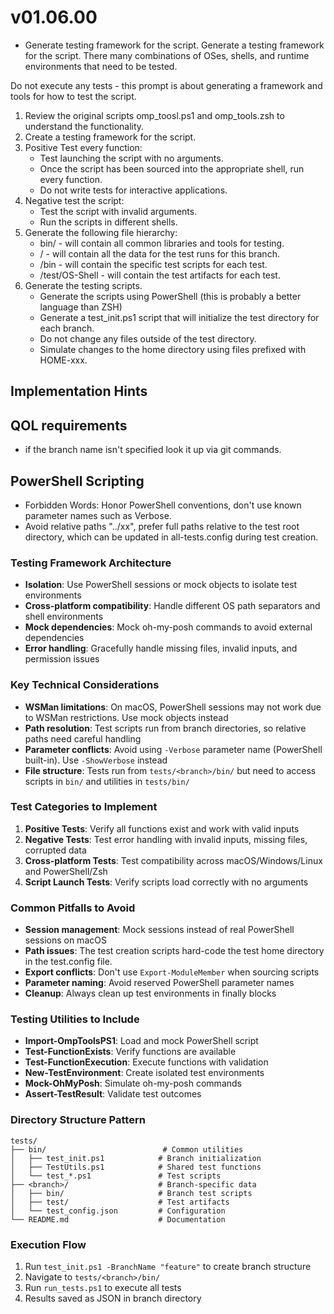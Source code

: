 # v01.06.00
 - Generate testing framework for the script.
Generate a testing framework for the script. There many combinations of OSes, shells, and runtime environments that need to be tested.

Do not execute any tests - this prompt is about generating a framework and tools for how to test the script.

1. Review the original scripts omp_toosl.ps1 and omp_tools.zsh to understand the functionality.
1. Create a testing framework for the script.
1. Positive Test every function:
    - Test launching the script with no arguments.
    - Once the script has been sourced into the appropriate shell, run every function.
    - Do not write tests for interactive applications.
1. Negative test the script:
    - Test the script with invalid arguments.
    - Run the scripts in different shells.
1. Generate the following file hierarchy:
    - bin/ - will contain all common libraries and tools for testing.
    - <branch name>/ - will contain all the data for the test runs for this branch.
    - <branch name>/bin - will contain the specific test scripts for each test.
    - <branch name>/test/OS-Shell - will contain the test artifacts for each test.
1. Generate the testing scripts.
    - Generate the scripts using PowerShell (this is probably a better language than ZSH)
    - Generate a test_init.ps1 script that will initialize the test directory for each branch.
    - Do not change any files outside of the test directory.
    - Simulate changes to the home directory using files prefixed with HOME-xxx.

## Implementation Hints

## QOL requirements

- if the branch name isn't specified look it up via git commands.

## PowerShell Scripting
- Forbidden Words: Honor PowerShell conventions, don't use known parameter names such as Verbose.
- Avoid relative paths "../xx", prefer full paths relative to the test root directory, which can be updated in all-tests.config during test creation.

### Testing Framework Architecture
- **Isolation**: Use PowerShell sessions or mock objects to isolate test environments
- **Cross-platform compatibility**: Handle different OS path separators and shell environments
- **Mock dependencies**: Mock oh-my-posh commands to avoid external dependencies
- **Error handling**: Gracefully handle missing files, invalid inputs, and permission issues

### Key Technical Considerations
- **WSMan limitations**: On macOS, PowerShell sessions may not work due to WSMan restrictions. Use mock objects instead
- **Path resolution**: Test scripts run from branch directories, so relative paths need careful handling
- **Parameter conflicts**: Avoid using `-Verbose` parameter name (PowerShell built-in). Use `-ShowVerbose` instead
- **File structure**: Tests run from `tests/<branch>/bin/` but need to access scripts in `bin/` and utilities in `tests/bin/`

### Test Categories to Implement
1. **Positive Tests**: Verify all functions exist and work with valid inputs
2. **Negative Tests**: Test error handling with invalid inputs, missing files, corrupted data
3. **Cross-platform Tests**: Test compatibility across macOS/Windows/Linux and PowerShell/Zsh
4. **Script Launch Tests**: Verify scripts load correctly with no arguments

### Common Pitfalls to Avoid
- **Session management**: Mock sessions instead of real PowerShell sessions on macOS
- **Path issues**: The test creation scripts hard-code the test home directory in the test.config file.
- **Export conflicts**: Don't use `Export-ModuleMember` when sourcing scripts
- **Parameter naming**: Avoid reserved PowerShell parameter names
- **Cleanup**: Always clean up test environments in finally blocks

### Testing Utilities to Include
- **Import-OmpToolsPS1**: Load and mock PowerShell script
- **Test-FunctionExists**: Verify functions are available
- **Test-FunctionExecution**: Execute functions with validation
- **New-TestEnvironment**: Create isolated test environments
- **Mock-OhMyPosh**: Simulate oh-my-posh commands
- **Assert-TestResult**: Validate test outcomes

### Directory Structure Pattern
```
tests/
├── bin/                          # Common utilities
│   ├── test_init.ps1            # Branch initialization
│   ├── TestUtils.ps1            # Shared test functions
│   └── test_*.ps1               # Test scripts
├── <branch>/                    # Branch-specific data
│   ├── bin/                     # Branch test scripts
│   ├── test/                    # Test artifacts
│   └── test_config.json         # Configuration
└── README.md                    # Documentation
```

### Execution Flow
1. Run `test_init.ps1 -BranchName "feature"` to create branch structure
2. Navigate to `tests/<branch>/bin/`
3. Run `run_tests.ps1` to execute all tests
4. Results saved as JSON in branch directory        
        